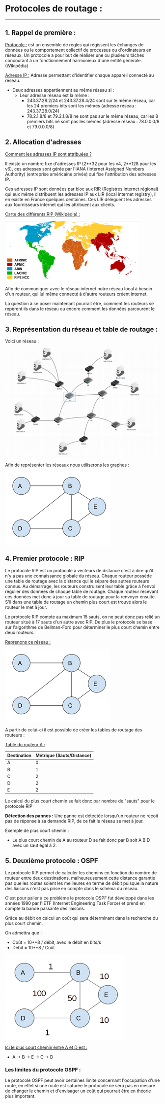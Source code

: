 # Protocoles de routage : 

------

## 1. Rappel de première :

<u>Protocole :</u> est un ensemble de règles qui régissent les échanges de données ou le comportement collectif de processus ou d'ordinateurs en réseaux. Un protocole a pour but de réaliser une ou plusieurs tâches concourant à un fonctionnement harmonieux d'une entité générale. (Wikipédia) 

<u>Adresse IP :</u> Adresse permettant d'identifier chaque appareil connecté au réseau.

- Deux adresses appartiennent au même réseau si :
  - Leur adresse réseau est la même : 
    - 243.37.28.2/24 et 243.37.28.4/24 sont sur le même réseau, car les 24 premiers bits sont les mêmes (adresse réseau : 243.37.28.0/24)
    - 78.2.1.8/8 et 79.2.1.8/8 ne sont pas sur le même réseau, car les 8 premiers bits ne sont pas les mêmes (adresse réseau : 78.0.0.0/8 et 79.0.0.0/8)

## 2. Allocation d'adresses

<u>Comment les adresses IP sont attribuées ?</u>

Il existe un nombre fixe d'adresses IP (2\*\*32 pour les v4, 2\*\*128 pour les v6), ces adresses sont gérée par l'IANA (Internet Assigned Numbers Authority) (entreprise américaine privée) qui fixe l'attribution des adresses IP.

Ces adresses IP sont données par bloc aux RIR (Registres internet régional) qui eux même distribuent les adresses IP aux LIR (local internet registry), il en existe en France quelques centaines. Ces LIR délèguent les adresses aux fournisseurs internet qui les attribuent aux clients.

<u>Carte des différents RIP (Wikipédia) :</u>

![rip](./Images/rip.png)

Afin de communiquer avec le réseau internet notre réseau local à besoin d'un routeur, qui lui même connecté à d'autre routeurs créent internet.

La question à se poser maintenant pourrait être, comment les routeurs se repèrent ils dans le réseau ou encore comment les données parcourent le réseau.

## 3. Représentation du réseau et table de routage : 

Voici un réseau :

![img1](./Images/filius.png)	

Afin de représenter les réseaux nous utiliserons les graphes : 

![](./Images/img1.png)

## 4. Premier protocole : RIP

Le protocole RIP est un protocole à vecteurs de distance c'est à dire qu'il n'y a pas une connaissance globale du réseau. Chaque routeur possède une table de routage avec la distance qui le sépare des autres routeurs connus. Au démarrage, les routeurs construisent leur table grâce à l'envoi régulier des données de chaque table de routage. Chaque routeur recevant ces données met donc à jour sa table de routage pour la renvoyer ensuite. S'il dans une table de routage un chemin plus court est trouvé alors le routeur le met à jour.

Le protocole RIP compte au maximum 15 sauts, on ne peut donc pas relié un routeur situé à 17 sauts d'un autre avec RIP. De plus le protocole se base sur l'algorithme de Bellman-Ford pour déterminer le plus court chemin entre deux routeurs.

<u>Reprenons ce réseau :</u> 

![](./Images/img1.png)

A partir de celui-ci il est possible de créer les tables de routage des routeurs :

<u>Table du routeur A :</u>

| Destination | Métrique (Sauts/Distance) |
| ----------- | ------------------------- |
| A           | 0                         |
| B           | 1                         |
| C           | 2                         |
| D           | 2                         |
| E           | 2                         |

Le calcul du plus court chemin se fait donc par nombre de "sauts" pour le protocole RIP

**Détection des pannes :** Une panne est détectée lorsqu'un routeur ne reçoit pas de réponse à sa demande RIP, de ce fait le réseau se met à jour.

Exemple de plus court chemin :

- Le plus court chemin de A au routeur D se fait donc par B soit A B D avec un saut égal à 2.

## 5. Deuxième protocole : OSPF

Le protocole RIP permet de calculer les chemins en fonction du nombre de routeur entre deux destinations, malheureusement cette distance garantie pas que les routes soient les meilleures en terme de débit puisque la nature des liaisons n'est pas prise en compte dans le schéma du réseau.

C'est pour palier à ce problème le protocole OSPF fut développé dans les années 1990 par l'IETF (Internet Engineering Task Force) et prend en compte la bande passante des liaisons. 

Grâce au débit on calcul un coût qui sera déterminant dans la recherche du plus court chemin.

On admettra que : 

- Coût =  10**8 / débit, avec le débit en bits/s
- Débit  =  10**8 / Coût

![](./Images/img2.png)

<u>Ici le plus court chemin entre A et D est :</u>

- A -> B -> E -> C -> D  

### Les limites du protocole OSPF :

Le protocole OSPF peut avoir certaines limite concernant l'occupation d'une route, en effet si une route est saturée le protocole ne sera pas en mesure de changer le chemin et d'envisager un coût qui pourrait être en théorie plus important.
